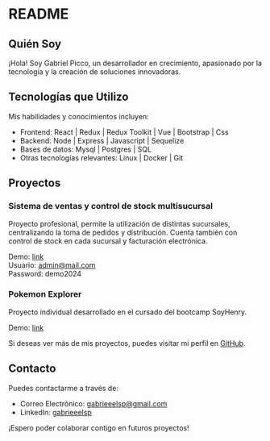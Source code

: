 # README

## Quién Soy

¡Hola! Soy Gabriel Picco, un desarrollador en crecimiento, apasionado por la tecnología y la creación de soluciones innovadoras.

## Tecnologías que Utilizo

Mis habilidades y conocimientos incluyen:

- Frontend: React | Redux | Redux Toolkit | Vue | Bootstrap | Css
- Backend: Node | Express | Javascript | Sequelize
- Bases de datos: Mysql | Postgres | SQL
- Otras tecnologías relevantes: Linux | Docker | Git


## Proyectos

### Sistema de ventas y control de stock multisucursal

Proyecto profesional, permite la utilización de distintas sucursales, centralizando la toma de pedidos y distribución. Cuenta también con control de stock en cada sucursal y facturación electrónica.

Demo: [link](https://plastitodo.gabrieeelsp.dev/)<br />
Usuario: admin@mail.com<br />
Password: demo2024

### Pokemon Explorer

Proyecto individual desarrollado en el cursado del bootcamp SoyHenry.

Demo: [link](https://pokemon.gabrieeelsp.dev/)


Si deseas ver más de mis proyectos, puedes visitar mi perfil en [GitHub](https://github.com/gabrieeelsp).

## Contacto

Puedes contactarme a través de:

- Correo Electrónico: [gabrieeelsp@gmail.com](mailto:gabrieeelsp@gmail.com)
- LinkedIn: [gabrieeelsp](https://www.linkedin.com/in/gabrieeelsp/)

¡Espero poder colaborar contigo en futuros proyectos!
